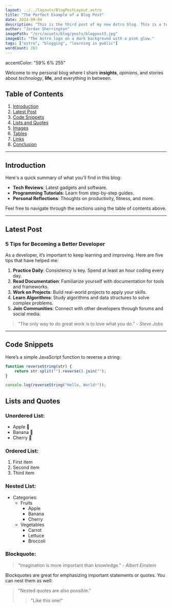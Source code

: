 ```yaml
---
layout: ../../layouts/BlogPostLayout.astro
title: "The Perfect Example of a Blog Post"
date: 2024-09-04
description: "This is the third post of my new Astro blog. This is a test to see how well the line clamping works, let's see how it goes!"
author: "Jordan Sherrington"
imagePath: "/src/assets/blog/posts/blogpost3.jpg"
imageAlt: "The Astro logo on a dark background with a pink glow."
tags: ["astro", "blogging", "learning in public"]
wordCount: 263
---
```

accentColor: "59% 6% 255"

Welcome to my personal blog where I share **insights**, _opinions_, and stories about _technology_, **life**, and everything in between.

## Table of Contents

1. [Introduction](#introduction)
2. [Latest Post](#latest-post)
3. [Code Snippets](#code-snippets)
4. [Lists and Quotes](#lists-and-quotes)
5. [Images](#images)
6. [Tables](#tables)
7. [Links](#links)
8. [Conclusion](#conclusion)

---

## Introduction

Here's a quick summary of what you'll find in this blog:

-   **Tech Reviews**: Latest gadgets and software.
-   **Programming Tutorials**: Learn from step-by-step guides.
-   **Personal Reflections**: Thoughts on productivity, fitness, and more.

Feel free to navigate through the sections using the table of contents above.

---

## Latest Post

### 5 Tips for Becoming a Better Developer

As a developer, it’s important to keep learning and improving. Here are five tips that have helped me:

1. **Practice Daily**: Consistency is key. Spend at least an hour coding every day.
2. **Read Documentation**: Familiarize yourself with documentation for tools and frameworks.
3. **Work on Projects**: Build real-world projects to apply your skills.
4. **Learn Algorithms**: Study algorithms and data structures to solve complex problems.
5. **Join Communities**: Connect with other developers through forums and social media.

> "The only way to do great work is to love what you do." - _Steve Jobs_

---

## Code Snippets

Here’s a simple JavaScript function to reverse a string:

```javascript
function reverseString(str) {
    return str.split("").reverse().join("");
}

console.log(reverseString("Hello, World!"));
```

## Lists and Quotes

### Unordered List:

-   Apple 🍎
-   Banana 🍌
-   Cherry 🍒

### Ordered List:

1. First item
2. Second item
3. Third item

### Nested List:

-   Categories:
    -   Fruits
        -   Apple
        -   Banana
        -   Cherry
    -   Vegetables
        -   Carrot
        -   Lettuce
        -   Broccoli

### Blockquote:

> "Imagination is more important than knowledge." - _Albert Einstein_

Blockquotes are great for emphasizing important statements or quotes. You can nest them as well:

> "Nested quotes are also possible."
>
> > "Like this one!"
